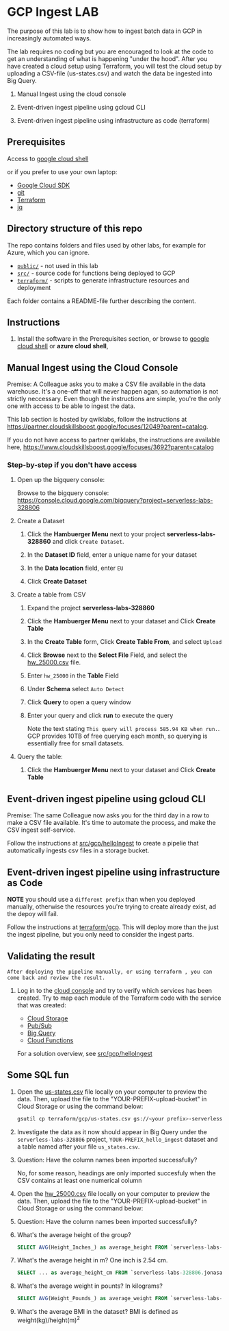 # GCP Ingest LAB

The purpose of this lab is to show how to ingest batch data in GCP in increasingly automated ways.

The lab requires no coding but you are encouraged to look at the code to get an understanding of what is happening "under the hood". After you have created a cloud setup using Terraform, you will test the cloud setup by uploading a CSV-file (us-states.csv) and watch the data be ingested into Big Query.

1. Manual Ingest using the cloud console

2. Event-driven ingest pipeline using gcloud CLI

3. Event-driven ingest pipeline using infrastructure as code (terraform)

## Prerequisites

Access to [google cloud shell](https://console.cloud.google.com/home/dashboard?project=serverless-labs-328806&cloudshell=true) 

or if you prefer to use your own laptop:

* [Google Cloud SDK](https://cloud.google.com/sdk)
* [git](https://git-scm.com/)
* [Terraform](https://learn.hashicorp.com/tutorials/terraform/install-cli)
* [jq](https://stedolan.github.io/jq/download/)

## Directory structure of this repo

The repo contains folders and files used by other labs, for example for Azure, which you can ignore. 

* [`public/`](./public)  - not used in this lab
* [`src/`](./src)  - source code for functions being deployed to GCP
* [`terraform/`](./terraform)  - scripts to generate infrastructure resources and deployment

Each folder contains a README-file further describing the content.

## Instructions

1. Install the software in the Prerequisites section, or browse to [google cloud shell](https://console.cloud.google.com/home/dashboard?project=serverless-labs-328806&cloudshell=true) or **azure cloud shell**,

## Manual Ingest using the Cloud Console

Premise: A Colleague asks you to make a CSV file available in the data warehouse. It's a one-off that will never happen agan, so automation is not strictly neccessary. Even though the instructions are simple, you're the only one with access to be able to ingest the data.

This lab section is hosted by qwiklabs, follow the instructions at <https://partner.cloudskillsboost.google/focuses/12049?parent=catalog>.

If you do not have access to partner qwiklabs, the instructions are available here, <https://www.cloudskillsboost.google/focuses/3692?parent=catalog>

### Step-by-step if you don't have access

1. Open up the bigquery console:

    Browse to the bigquery console: <https://console.cloud.google.com/bigquery?project=serverless-labs-328806>

1. Create a Dataset

    1. Click the **Hambuerger Menu** next to your project **serverless-labs-328860** and click `Create Dataset`.

    1. In the **Dataset ID** field, enter a unique name for your dataset

    1. In the **Data location** field, enter `EU`

    1. Click **Create Dataset**

1. Create a table from CSV

    1. Expand the project **serverless-labs-328860**

    1. Click the **Hambuerger Menu** next to your dataset and Click **Create Table**

    1. In the **Create Table** form, Click **Create Table From**, and select `Upload`

    1. Click **Browse** next to the **Select File** Field, and select the [hw_25000.csv](./terraform/gcp/hw_25000.csv) file.

    1. Enter `hw_25000` in the **Table** Field

    1. Under **Schema** select `Auto Detect`

    1. Click **Query** to open a query window

    1. Enter your query and click **run** to execute the query

        Note the text stating `This query will process 585.94 KB when run.`. GCP provides 10TB of free querying each month, so querying is essentially free for small datasets. 

1. Query the table:

    1. Click the **Hambuerger Menu** next to your dataset and Click **Create Table**

## Event-driven ingest pipeline using gcloud CLI

Premise: The same Colleague now asks you for the third day in a row to make a CSV file available. It's time to automate the process, and make the CSV ingest self-service.

Follow the instructions at [src/gcp/helloIngest](./src/gcp/helloIngest/README.md) to create a pipelie that automatically ingests csv files in a storage bucket.

## Event-driven ingest pipeline using infrastructure as Code

**NOTE** you should use a `different prefix` than when you deployed manually, otherwise the resources you're trying to create already exist, ad the depoy will fail.

Follow the instructions at [terraform/gcp](./terraform/gcp/README.md). This will deploy more than the just the ingest pipeline, but you only need to consider the ingest parts.

## Validating the result

    After deploying the pipeline manually, or using terraform , you can come back and review the result.

1. Log in to the [cloud console]() and try to verify which services has been created. Try to map each module of the Terraform code with the service that was created:

    - [Cloud Storage](https://console.cloud.google.com/storage/browserproject=serverless-labs-328806)
    - [Pub/Sub](https://console.cloud.google.com/cloudpubsub?project=serverless-labs-328806)
    - [Big Query](https://console.cloud.google.com/bigquery?project=serverless-labs-328806)
    - [Cloud Functions](https://console.cloud.google.com/functions/list?referrer=search&project=serverless-labs-328806)

    For a solution overview, see [src/gcp/helloIngest](./src/gcp/helloIngest/README.md)

## Some SQL fun

1. Open the [us-states.csv](terraform/gcp/us-states.csv) file locally on your computer to preview the data. Then, upload the file to the "YOUR-PREFIX-upload-bucket" in Cloud Storage or using the command below: 

    ```sh
    gsutil cp terraform/gcp/us-states.csv gs://<your prefix>-serverless-labs-328806-upload-bucket
    ```

1. Investigate the data as it now should appear in Big Query under the `serverless-labs-328806` project, `YOUR-PREFIX_hello_ingest` dataset and a table named after your file `us_states.csv`.

1. Question: Have the column names been imported successfully?

    No, for some reason, headings are only imported succesfuly when the CSV contains at least one numerical column

1. Open the [hw_25000.csv](terraform/gcp/hw_25000.csv) file locally on your computer to preview the data. Then, upload the file to the "YOUR-PREFIX-upload-bucket" in Cloud Storage or using the command below: 

1. Question: Have the column names been imported successfully?

1. What's the average height of the group?

    ```sql
    SELECT AVG(Height_Inches_) as average_height FROM `serverless-labs-328806.<your prefix>_hello_ingest.hw_25000_csv`
    ```

1. What's the average height in m? One inch is 2.54 cm.

    ```sql
    SELECT ... as average_height_cm FROM `serverless-labs-328806.jonasahnstedt_hello_ingest.hw_25000_csv`
    ```

1. What's the average weight in pounts? In kilograms?

    ```sql
    SELECT AVG(Weight_Pounds_) as average_weight FROM `serverless-labs-328806.jonasahnstedt_hello_ingest.hw_25000_csv`
    ```

1. What's the average BMI in the dataset? BMI is defined as weight(kg)/height(m)<sup>2